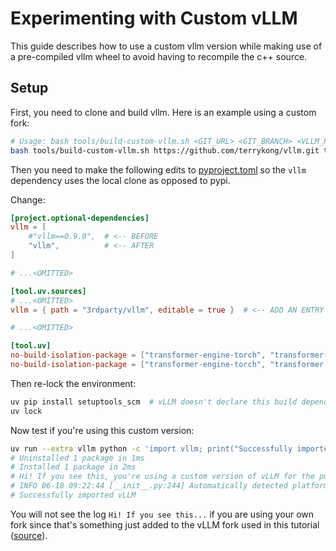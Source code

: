 # Experimenting with Custom vLLM

This guide describes how to use a custom vllm version while making use of a pre-compiled vllm wheel to avoid
having to recompile the c++ source.

## Setup

First, you need to clone and build vllm. Here is an example using a custom fork:

```sh
# Usage: bash tools/build-custom-vllm.sh <GIT_URL> <GIT_BRANCH> <VLLM_PRECOMILED_WHEEL_COMMIT>
bash tools/build-custom-vllm.sh https://github.com/terrykong/vllm.git terryk/demo-custom-vllm a3319f4f04fbea7defe883e516df727711e516cd
```

Then you need to make the following edits to [pyproject.toml](https://github.com/NVIDIA-NeMo/RL/blob/main/pyproject.toml) so the `vllm` dependency uses the local clone as opposed to pypi.

Change:
```toml
[project.optional-dependencies]
vllm = [
    #"vllm==0.9.0",  # <-- BEFORE
    "vllm",          # <-- AFTER
]

# ...<OMITTED>

[tool.uv.sources]
# ...<OMITTED>
vllm = { path = "3rdparty/vllm", editable = true }  # <-- ADD AN ENTRY

# ...<OMITTED>

[tool.uv]
no-build-isolation-package = ["transformer-engine-torch", "transformer-engine"]          # <-- BEFORE
no-build-isolation-package = ["transformer-engine-torch", "transformer-engine", "vllm"]  # <-- AFTER
```

Then re-lock the environment:

```sh
uv pip install setuptools_scm  # vLLM doesn't declare this build dependency so we install it manually
uv lock
```

Now test if you're using this custom version:
```sh
uv run --extra vllm python -c 'import vllm; print("Successfully imported vLLM")'
# Uninstalled 1 package in 1ms
# Installed 1 package in 2ms
# Hi! If you see this, you're using a custom version of vLLM for the purposes of this tutorial
# INFO 06-18 09:22:44 [__init__.py:244] Automatically detected platform cuda.
# Successfully imported vLLM
```

You will not see the log `Hi! If you see this...` if you are using your own fork since that's something just added to the vLLM fork used in this tutorial ([source](https://github.com/terrykong/vllm/commit/69d5add744e51b988e985736f35c162d3e87b683)).
